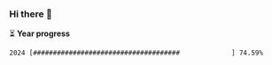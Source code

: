 ### Hi there :wave:

:hourglass_flowing_sand: **Year progress**

```txt
2024 [#####################################             ] 74.59%
```

